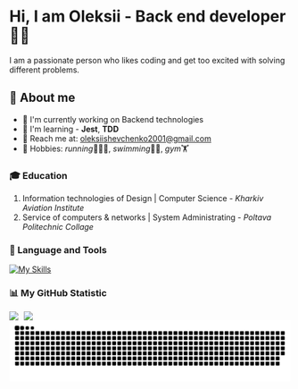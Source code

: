 # Hi, I am Oleksii - Back end developer🧑‍💻

I am a passionate person who likes coding and get too excited with solving different problems.

## 🧐 About me

- 🌱 I'm currently working on Backend technologies
- 👀 I'm learning - **Jest**, **TDD**
- 📧 Reach me at: [oleksiishevchenko2001@gmail.com](mailto:oleksiishevchenko2001@gmail.com)
- 🎒 Hobbies: *running*🏃‍♂️‍➡️, *swimming*🏊‍♂️, *gym*🏋️

### 🎓 Education

1. Information technologies of Design | Computer Science - _Kharkiv Aviation Institute_
2. Service of computers & networks | System Administrating - _Poltava Politechnic Collage_

### 🧰 Language and Tools

[![My Skills](https://skillicons.dev/icons?i=js,ts,express,nodejs,git,jest,mongodb,aws,redis,neovim,postman,notion,npm)](https://skillicons.dev)

### 📊 My GitHub Statistic

<div style="display: flex; gap: 10px; align-items: center;">
    <img src="https://github-readme-stats-dorkits-projects.vercel.app/api?username=shevchanski&show_icons=true">
    <img src="https://github-readme-stats.vercel.app/api/top-langs/?username=shevchanski&layout=compact">
</div>

<picture>
  <source media="(prefers-color-scheme: dark)" srcset="https://raw.githubusercontent.com/shevchanski/shevchanski/output/github-contribution-grid-snake-dark.svg" />
  <source media="(prefers-color-scheme: light)" srcset="https://raw.githubusercontent.com/shevchanski/shevchanski/output/github-contribution-grid-snake.svg" />
  <img alt="github-snake" src="https://raw.githubusercontent.com/shevchanski/shevchanski/output/github-contribution-grid-snake.svg" />
</picture>
